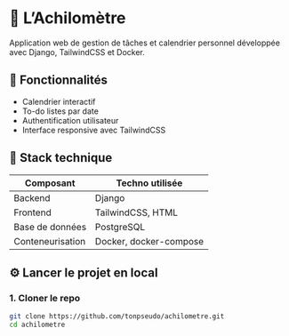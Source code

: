# 🦶 L’Achilomètre

Application web de gestion de tâches et calendrier personnel développée avec Django, TailwindCSS et Docker.

## 🚀 Fonctionnalités

- Calendrier interactif
- To-do listes par date
- Authentification utilisateur
- Interface responsive avec TailwindCSS

## 🧱 Stack technique

| Composant     | Techno utilisée         |
|---------------|--------------------------|
| Backend        | Django                   |
| Frontend       | TailwindCSS, HTML        |
| Base de données| PostgreSQL               |
| Conteneurisation| Docker, docker-compose  |

## ⚙️ Lancer le projet en local

### 1. Cloner le repo

```bash
git clone https://github.com/tonpseudo/achilometre.git
cd achilometre
